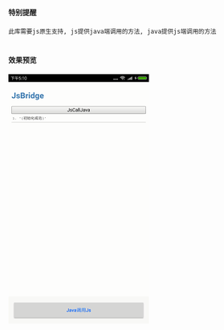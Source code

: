 #
#### 特别提醒
```
此库需要js原生支持, js提供java端调用的方法, java提供js端调用的方法
```

#
#### 效果预览
![image](https://github.com/153437803/JsBridge/blob/master/Screenrecorder-2018-09-12.gif )
